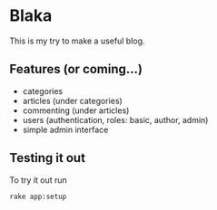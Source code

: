 # Blaka

This is my try to make a useful blog.

## Features (or coming...)

* categories
* articles (under categories)
* commenting (under articles)
* users (authentication, roles: basic, author, admin)
* simple admin interface

## Testing it out

To try it out run

```rake app:setup```

